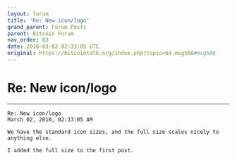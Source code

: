 ```yaml
---
layout: forum
title: 'Re: New icon/logo'
grand_parent: Forum Posts
parent: Bitcoin Forum
nav_order: 83
date: 2010-03-02 02:33:05 UTC
original: https://bitcointalk.org/index.php?topic=64.msg588#msg588
---
```


# Re: New icon/logo

---

```
Re: New icon/logo
March 02, 2010, 02:33:05 AM

We have the standard icon sizes, and the full size scales nicely to anything else.

I added the full size to the first post.
```

